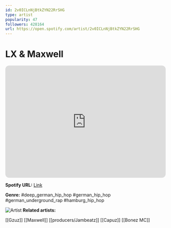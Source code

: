 ```yaml
---
id: 2v0ICLnNjBtkZYN22RrSHG
type: artist
popularity: 47
followers: 428164
url: https://open.spotify.com/artist/2v0ICLnNjBtkZYN22RrSHG
---
```

# LX & Maxwell

<iframe style="border-radius:12px" src="https://open.spotify.com/embed/artist/2v0ICLnNjBtkZYN22RrSHG" width="100%" height="352" frameBorder="0" allowfullscreen="" allow="autoplay; clipboard-write; encrypted-media; fullscreen; picture-in-picture" loading="lazy"></iframe>

**Spotify URL:** [Link](https://open.spotify.com/artist/2v0ICLnNjBtkZYN22RrSHG)

**Genre:**  #deep_german_hip_hop #german_hip_hop #german_underground_rap #hamburg_hip_hop

![Artist](https://i.scdn.co/image/ab6761610000e5eb3a188433fababf361485ab9c)
**Related artists:**

[[Gzuz]]
[[Maxwell]]
[[producers/Jambeatz]]
[[Capuz]]
[[Bonez MC]]
